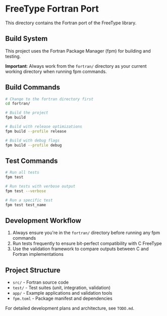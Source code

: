 # FreeType Fortran Port

This directory contains the Fortran port of the FreeType library.

## Build System

This project uses the Fortran Package Manager (fpm) for building and testing.

**Important**: Always work from the `fortran/` directory as your current working directory when running fpm commands.

## Build Commands

```bash
# Change to the fortran directory first
cd fortran/

# Build the project
fpm build

# Build with release optimizations
fpm build --profile release

# Build with debug flags
fpm build --profile debug
```

## Test Commands

```bash
# Run all tests
fpm test

# Run tests with verbose output
fpm test --verbose

# Run a specific test
fpm test test_name
```

## Development Workflow

1. Always ensure you're in the `fortran/` directory before running any fpm commands
2. Run tests frequently to ensure bit-perfect compatibility with C FreeType
3. Use the validation framework to compare outputs between C and Fortran implementations

## Project Structure

- `src/` - Fortran source code
- `test/` - Test suites (unit, integration, validation)
- `app/` - Example applications and validation tools
- `fpm.toml` - Package manifest and dependencies

For detailed development plans and architecture, see `TODO.md`.
